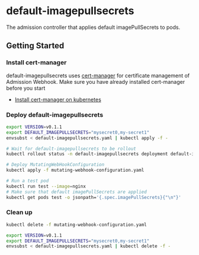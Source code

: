 # default-imagepullsecrets

The admission controller that applies default imagePullSecrets to pods.

## Getting Started

### Install cert-manager
default-imagepullsecrets uses [cert-manager](https://cert-manager.io/docs/) for
certificate management of Admission Webhook. Make sure you have already
installed cert-manager before you start

- [Install cert-manager on kubernetes](https://cert-manager.io/docs/installation/)

### Deploy default-imagepullsecrets
```sh
export VERSION=v0.1.1
export DEFAULT_IMAGEPULLSECRETS="mysecret0,my-secret1"
envsubst < default-imagepullsecrets.yaml | kubectl apply -f -

# Wait for default-imagepullsecrets to be rollout
kubectl rollout status -n default-imagepullsecrets deployment default-imagepullsecrets

# Deploy MutatingWebHookConfiguration
kubectl apply -f mutating-webhook-configuration.yaml
```

```sh
# Run a test pod
kubectl run test --image=nginx
# Make sure that default imagePullSecrets are applied
kubectl get pods test -o jsonpath='{.spec.imagePullSecrets}{"\n"}'
```

### Clean up
```sh
kubectl delete -f mutating-webhook-configuration.yaml

export VERSION=v0.1.1
export DEFAULT_IMAGEPULLSECRETS="mysecret0,my-secret1"
envsubst < default-imagepullsecrets.yaml | kubectl delete -f -
```
